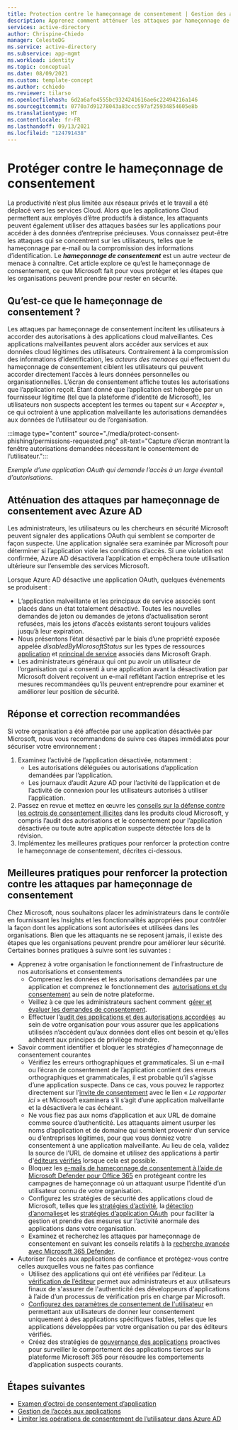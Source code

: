 ```yaml
---
title: Protection contre le hameçonnage de consentement | Gestion des applications Azure AD
description: Apprenez comment atténuer les attaques par hameçonnage de consentement basé sur l’application à l’aide de Azure AD.
services: active-directory
author: Chrispine-Chiedo
manager: CelesteDG
ms.service: active-directory
ms.subservice: app-mgmt
ms.workload: identity
ms.topic: conceptual
ms.date: 08/09/2021
ms.custom: template-concept
ms.author: cchiedo
ms.reviewer: tilarso
ms.openlocfilehash: 6d2a6afe4555bc9324241616ae6c22494216a146
ms.sourcegitcommit: 0770a7d91278043a83ccc597af25934854605e8b
ms.translationtype: HT
ms.contentlocale: fr-FR
ms.lasthandoff: 09/13/2021
ms.locfileid: "124791438"
---
```

# <a name="protecting-against-consent-phishing"></a>Protéger contre le hameçonnage de consentement

La productivité n’est plus limitée aux réseaux privés et le travail a été déplacé vers les services Cloud. Alors que les applications Cloud permettent aux employés d’être productifs à distance, les attaquants peuvent également utiliser des attaques basées sur les applications pour accéder à des données d’entreprise précieuses. Vous connaissez peut-être les attaques qui se concentrent sur les utilisateurs, telles que le hameçonnage par e-mail ou la compromission des informations d’identification. Le ***hameçonnage de consentement*** est un autre vecteur de menace à connaître.
Cet article explore ce qu’est le hameçonnage de consentement, ce que Microsoft fait pour vous protéger et les étapes que les organisations peuvent prendre pour rester en sécurité.

## <a name="what-is-consent-phishing"></a>Qu’est-ce que le hameçonnage de consentement ?

Les attaques par hameçonnage de consentement incitent les utilisateurs à accorder des autorisations à des applications cloud malveillantes. Ces applications malveillantes peuvent alors accéder aux services et aux données cloud légitimes des utilisateurs. Contrairement à la compromission des informations d’identification, les *acteurs des menaces* qui effectuent du hameçonnage de consentement ciblent les utilisateurs qui peuvent accorder directement l’accès à leurs données personnelles ou organisationnelles. L’écran de consentement affiche toutes les autorisations que l’application reçoit. Étant donné que l’application est hébergée par un fournisseur légitime (tel que la plateforme d’identité de Microsoft), les utilisateurs non suspects acceptent les termes ou tapent sur « *Accepter* », ce qui octroient à une application malveillante les autorisations demandées aux données de l’utilisateur ou de l’organisation.

:::image type="content" source="./media/protect-consent-phishing/permissions-requested.png" alt-text="Capture d’écran montrant la fenêtre autorisations demandées nécessitant le consentement de l’utilisateur.":::

*Exemple d’une application OAuth qui demande l’accès à un large éventail d’autorisations.*

## <a name="mitigating-consent-phishing-attacks-using-azure-ad"></a>Atténuation des attaques par hameçonnage de consentement avec Azure AD

Les administrateurs, les utilisateurs ou les chercheurs en sécurité Microsoft peuvent signaler des applications OAuth qui semblent se comporter de façon suspecte. Une application signalée sera examinée par Microsoft pour déterminer si l’application viole les conditions d’accès. Si une violation est confirmée, Azure AD désactivera l’application et empêchera toute utilisation ultérieure sur l’ensemble des services Microsoft.

Lorsque Azure AD désactive une application OAuth, quelques événements se produisent :
- L’application malveillante et les principaux de service associés sont placés dans un état totalement désactivé. Toutes les nouvelles demandes de jeton ou demandes de jetons d’actualisation seront refusées, mais les jetons d’accès existants seront toujours valides jusqu’à leur expiration.
- Nous présentons l’état désactivé par le biais d’une propriété exposée appelée *disabledByMicrosoftStatus* sur les types de ressources [application](/graph/api/resources/application?view=graph-rest-1.0&preserve-view=true) et [principal de service](/graph/api/resources/serviceprincipal?view=graph-rest-1.0&preserve-view=true) associés dans Microsoft Graph.
- Les administrateurs généraux qui ont pu avoir un utilisateur de l’organisation qui a consenti à une application avant la désactivation par Microsoft doivent reçoivent un e-mail reflétant l’action entreprise et les mesures recommandées qu’ils peuvent entreprendre pour examiner et améliorer leur position de sécurité.

## <a name="recommended-response-and-remediation"></a>Réponse et correction recommandées

Si votre organisation a été affectée par une application désactivée par Microsoft, nous vous recommandons de suivre ces étapes immédiates pour sécuriser votre environnement :

1. Examinez l’activité de l’application désactivée, notamment :
    - Les autorisations déléguées ou autorisations d’application demandées par l’application.
    - Les journaux d’audit Azure AD pour l’activité de l’application et de l’activité de connexion pour les utilisateurs autorisés à utiliser l’application.
1. Passez en revue et mettez en œuvre les [conseils sur la défense contre les octrois de consentement illicites](/microsoft-365/security/office-365-security/detect-and-remediate-illicit-consent-grants) dans les produits cloud Microsoft, y compris l’audit des autorisations et le consentement pour l’application désactivée ou toute autre application suspecte détectée lors de la révision.
1. Implémentez les meilleures pratiques pour renforcer la protection contre le hameçonnage de consentement, décrites ci-dessous.


## <a name="best-practices-for-hardening-against-consent-phishing-attacks"></a>Meilleures pratiques pour renforcer la protection contre les attaques par hameçonnage de consentement

Chez Microsoft, nous souhaitons placer les administrateurs dans le contrôle en fournissant les Insights et les fonctionnalités appropriées pour contrôler la façon dont les applications sont autorisées et utilisées dans les organisations. Bien que les attaquants ne se reposent jamais, il existe des étapes que les organisations peuvent prendre pour améliorer leur sécurité. Certaines bonnes pratiques à suivre sont les suivantes :

* Apprenez à votre organisation le fonctionnement de l’infrastructure de nos autorisations et consentements
    - Comprenez les données et les autorisations demandées par une application et comprenez le fonctionnement des  [autorisations et du consentement](../develop/v2-permissions-and-consent.md) au sein de notre plateforme.
    - Veillez à ce que les administrateurs sachent comment  [gérer et évaluer les demandes de consentement](./manage-consent-requests.md).
    - Effectuer l’[audit des applications et des autorisations accordées](../../security/fundamentals/steps-secure-identity.md#audit-apps-and-consented-permissions)  au sein de votre organisation pour vous assurer que les applications utilisées n’accèdent qu’aux données dont elles ont besoin et qu’elles adhèrent aux principes de privilège moindre.
* Savoir comment identifier et bloquer les stratégies d’hameçonnage de consentement courantes
    - Vérifiez les erreurs orthographiques et grammaticales. Si un e-mail ou l’écran de consentement de l’application contient des erreurs orthographiques et grammaticales, il est probable qu’il s’agisse d’une application suspecte. Dans ce cas, vous pouvez le rapportez directement sur l’[invite de consentement](../develop/application-consent-experience.md#building-blocks-of-the-consent-prompt) avec le lien « *Le rapporter ici* » et Microsoft examinera s’il s’agit d’une application malveillante et la désactivera le cas échéant.
    - Ne vous fiez pas aux noms d’application et aux URL de domaine comme source d’authenticité. Les attaquants aiment usurper les noms d’application et de domaine qui semblent provenir d’un service ou d’entreprises légitimes, pour que vous donniez votre consentement à une application malveillante. Au lieu de cela, validez la source de l’URL de domaine et utilisez des applications à partir d'[éditeurs vérifiés](../develop/publisher-verification-overview.md) lorsque cela est possible.
    - Bloquez les [e-mails de hameçonnage de consentement à l’aide de Microsoft Defender pour Office 365](/microsoft-365/security/office-365-security/set-up-anti-phishing-policies#impersonation-settings-in-anti-phishing-policies-in-microsoft-defender-for-office-365) en protégeant contre les campagnes de hameçonnage où un attaquant usurpe l’identité d’un utilisateur connu de votre organisation.
    - Configurez les stratégies de sécurité des applications cloud de Microsoft, telles que les [stratégies d’activité](/cloud-app-security/user-activity-policies), la [détection d’anomalies](/cloud-app-security/anomaly-detection-policy)et les [stratégies d’application OAuth](/cloud-app-security/app-permission-policy)  pour faciliter la gestion et prendre des mesures sur l’activité anormale des applications dans votre organisation.
    - Examinez et recherchez les attaques par hameçonnage de consentement en suivant les conseils relatifs à la [recherche avancée avec Microsoft 365 Defender](/microsoft-365/security/defender/advanced-hunting-overview).
* Autoriser l’accès aux applications de confiance et protégez-vous contre celles auxquelles vous ne faites pas confiance
    - Utilisez des applications qui ont été vérifiées par l’éditeur. La [vérification de l’éditeur](../develop/publisher-verification-overview.md) permet aux administrateurs et aux utilisateurs finaux de s'assurer de l'authenticité des développeurs d'applications à l’aide d’un processus de vérification pris en charge par Microsoft.
    - [Configurez des paramètres de consentement de l'utilisateur](./configure-user-consent.md?tabs=azure-portal) en permettant aux utilisateurs de donner leur consentement uniquement à des applications spécifiques fiables, telles que les applications développées par votre organisation ou par des éditeurs vérifiés.
    - Créez des stratégies de [gouvernance des applications](/microsoft-365/compliance/app-governance-manage-app-governance) proactives pour surveiller le comportement des applications tierces sur la plateforme Microsoft 365 pour résoudre les comportements d’application suspects courants.

## <a name="next-steps"></a>Étapes suivantes

* [Examen d’octroi de consentement d’application](/security/compass/incident-response-playbook-app-consent)
* [Gestion de l’accès aux applications](./what-is-access-management.md)
* [Limiter les opérations de consentement de l’utilisateur dans Azure AD](../../security/fundamentals/steps-secure-identity.md#restrict-user-consent-operations)